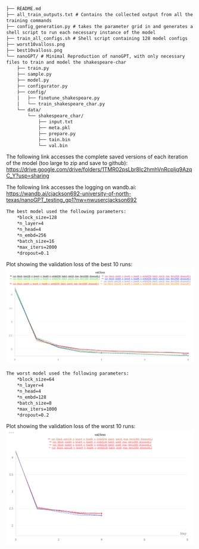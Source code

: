 ```
├── README.md
├── all_train_outputs.txt # Contains the collected output from all the training commands
├── config_generation.py # takes the parameter grid in and generates a shell script to run each necessary instance of the model
├── train_all_configs.sh # Shell script containing 128 model configs
├── worst10valloss.png
├── best10valloss.png
└── nanoGPT/ # Minimal Reproduction of nanoGPT, with only necessary files to train and model the shakespeare-char
    ├── train.py
    ├── sample.py
    ├── model.py
    ├── configurator.py
    ├── config/
    │   ├── finetune_shakespeare.py
    │   └── train_shakespeare_char.py
    └── data/
        └── shakespeare_char/
            ├── input.txt
            ├── meta.pkl
            ├── prepare.py
            ├── tain.bin
            └── val.bin
```
The following link accesses the complete saved versions of each iteration of the model (too large to zip and save to github): https://drive.google.com/drive/folders/1TMR02psLbr8Ic2hmhVnRcpljq9AzqC_Y?usp=sharing

The following link accesses the logging on wandb.ai: https://wandb.ai/cjackson692-university-of-north-texas/nanoGPT_testing_gp1?nw=nwusercjackson692
```
The best model used the following parameters:
    *block_size=128 
    *n_layer=4
    *n_head=4 
    *n_embd=256 
    *batch_size=16
    *max_iters=2000
    *dropout=0.1
```
Plot showing the validation loss of the best 10 runs:
![top 10 validation loss](best10valloss.png)
```
The worst model used the following parameters:
    *block_size=64
    *n_layer=4
    *n_head=4 
    *n_embd=128 
    *batch_size=8
    *max_iters=1000
    *dropout=0.2
```    

Plot showing the validation loss of the worst 10 runs:
![bottom 10 validation loss](worst10valloss.png)
